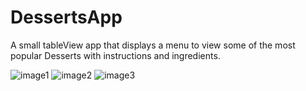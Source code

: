 # DessertsApp
A small tableView app that displays a menu to view some of the most popular Desserts with instructions and ingredients. 


![image1](https://user-images.githubusercontent.com/24784219/181685535-07a1fbea-a980-45aa-9355-45da48f96ed3.jpeg)
![image2](https://user-images.githubusercontent.com/24784219/181685550-7222c1d0-3419-4595-bb64-2e2c878fd554.jpeg)
![image3](https://user-images.githubusercontent.com/24784219/181685552-b5e0f397-2e7f-4411-b0b9-456c640919d9.jpeg)
